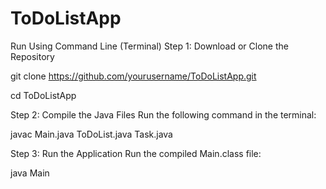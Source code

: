 # ToDoListApp
Run Using Command Line (Terminal)
Step 1: Download or Clone the Repository

git clone https://github.com/yourusername/ToDoListApp.git

cd ToDoListApp

Step 2: Compile the Java Files
Run the following command in the terminal:

javac Main.java ToDoList.java Task.java

Step 3: Run the Application
Run the compiled Main.class file:

java Main

